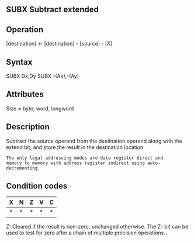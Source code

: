## SUBX Subtract extended

## Operation
[destination] ← [destination] - [source] - [X]

## Syntax
SUBX Dx,Dy
SUBX -(Ax),-(Ay)

## Attributes
Size = byte, word, longword

## Description
Subtract the source operand from the destination operand along
with the extend bit, and store the result in the destination location.


```
The only legal addressing modes are data register direct and
memory to memory with address register indirect using auto-
decrementing.
```
## Condition codes
|X|N|Z|V|C|
|--|--|--|--|--|
|*|*|*|*|*|

Z: Cleared if the result is non-zero, unchanged otherwise. The Z-
bit can be used to test for zero after a chain of multiple precision
operations.
